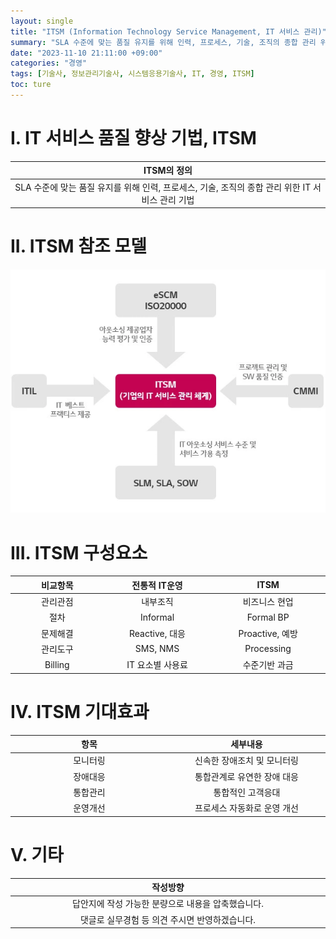```yaml
---
layout: single
title: "ITSM (Information Technology Service Management, IT 서비스 관리)"
summary: "SLA 수준에 맞는 품질 유지를 위해 인력, 프로세스, 기술, 조직의 종합 관리 위한 IT 서비스 관리 기법"
date: "2023-11-10 21:11:00 +09:00"
categories: "경영"
tags: [기술사, 정보관리기술사, 시스템응용기술사, IT, 경영, ITSM]
toc: ture
---
```


# I. IT 서비스 품질 향상 기법, ITSM

ITSM의 정의 |
:---:|
SLA 수준에 맞는 품질 유지를 위해 인력, 프로세스, 기술, 조직의 종합 관리 위한 IT 서비스 관리 기법 |

# II. ITSM 참조 모델

![샘플이미지](/assets/2023-11-10-ITSM01.webp "[ 출처 : https://itwiki.kr/w/ITSM ]")

# III. ITSM 구성요소

비교항목 | 전통적 IT운영 | ITSM
:---:|:---:|:---:
관리관점 | 내부조직 | 비즈니스 현업
절차 | Informal | Formal BP
문제해결 | Reactive, 대응 | Proactive, 예방
관리도구 | SMS, NMS | Processing |
Billing | IT 요소별 사용료 | 수준기반 과금

# IV. ITSM 기대효과

항목 | 세부내용
:---: | :---:
모니터링 | 신속한 장애조치 및 모니터링
장애대응 | 통합관계로 유연한 장애 대응
통합관리 | 통합적인 고객응대
운영개선 | 프로세스 자동화로 운영 개선

# V. 기타

작성방향 |
:---:|
답안지에 작성 가능한 분량으로 내용을 압축했습니다. |
댓글로 실무경험 등 의견 주시면 반영하겠습니다. |

<style>
table th:first-of-type {
    width: 1%;
}
table th:nth-of-type(2) {
    width: 1%;
}
table th:nth-of-type(3) {
    width: 1%;
}
</style>